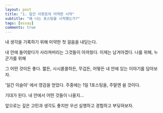 ```yaml
---
layout: post
title: "1. 일간 이현호의 미약한 시작"
subtitle: "왜 나는 포스팅을 시작했는가?"
tags: [essay]
comments: true
---
```


내 생각을 기록하기 위해 미약한 첫 걸음을 내딛는다.

내 안에 들어왔다가 사라져버리는 그것들이 아까웠다. 이제는 남겨야겠다. 나를 위해, 누군가를 위해

그 어떤 것이든 좋다. 짧든, 시시콜콜하든, 무겁든, 어떻든 내 안에 있는 이야기를 담아보자.

'일간 이슬아' 에서 영감을 얻았다. 주중에는 1일 1포스팅을, 주말엔 쉴 것이다.

기대가 된다. 내 안에서 어떤 것들이 나올지...

앞으로는 깊은 고민과 생각도 좋지만 우선 실행하고 경험하고 부딪혀보자.
